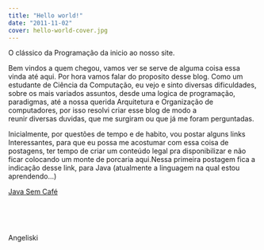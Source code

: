 ```yaml
---
title: "Hello world!"
date: "2011-11-02"
cover: hello-world-cover.jpg
---
```

O clássico da Programação da inicio ao nosso site. 

Bem vindos a quem chegou, vamos ver se serve de alguma coisa essa vinda até aqui. Por hora vamos falar do proposito desse blog. Como um estudante de Ciência da Computação, eu vejo e sinto diversas dificuldades, sobre os mais variados assuntos, desde uma logica de programação, paradigmas, até a nossa querida Arquitetura e Organização de computadores, por isso resolvi criar esse blog de modo a reunir diversas duvidas, que me surgiram ou que já me foram perguntadas.

Inicialmente, por questões de tempo e de habito, vou postar alguns links Interessantes, para que eu possa me acostumar com essa coisa de postagens, ter tempo de criar um conteúdo legal pra disponibilizar e não ficar colocando um monte de porcaria aqui.Nessa primeira postagem fica a indicação desse link, para Java (atualmente a linguagem na qual estou aprendendo...)

[Java Sem Café](http://javasemcafe.blogspot.com/ "Java Sem Café - andii.brunetta")

 

 

Angeliski

